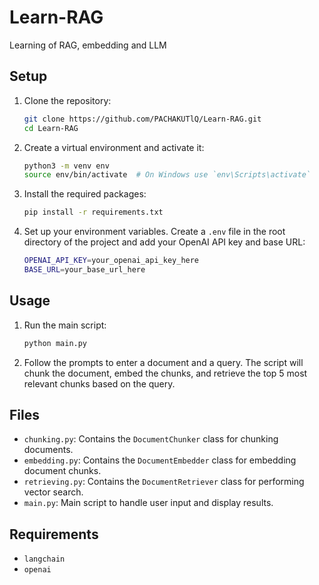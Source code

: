 # Learn-RAG
Learning of RAG, embedding and LLM

## Setup

1. Clone the repository:
    ```sh
    git clone https://github.com/PACHAKUTlQ/Learn-RAG.git
    cd Learn-RAG
    ```

2. Create a virtual environment and activate it:
    ```sh
    python3 -m venv env
    source env/bin/activate  # On Windows use `env\Scripts\activate`
    ```

3. Install the required packages:
    ```sh
    pip install -r requirements.txt
    ```

4. Set up your environment variables. Create a `.env` file in the root directory of the project and add your OpenAI API key and base URL:
    ```sh
    OPENAI_API_KEY=your_openai_api_key_here
    BASE_URL=your_base_url_here
    ```

## Usage

1. Run the main script:
    ```sh
    python main.py
    ```

2. Follow the prompts to enter a document and a query. The script will chunk the document, embed the chunks, and retrieve the top 5 most relevant chunks based on the query.

## Files

- `chunking.py`: Contains the `DocumentChunker` class for chunking documents.
- `embedding.py`: Contains the `DocumentEmbedder` class for embedding document chunks.
- `retrieving.py`: Contains the `DocumentRetriever` class for performing vector search.
- `main.py`: Main script to handle user input and display results.

## Requirements

- `langchain`
- `openai`
